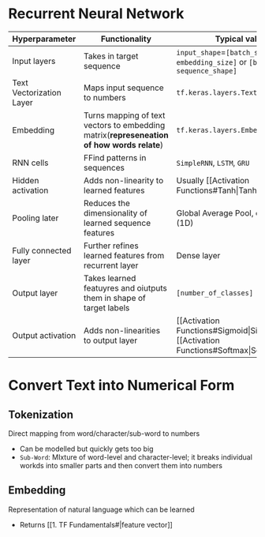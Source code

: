 # Recurrent Neural Network

| Hyperparameter           | Functionality                                                                             | Typical values                                                                         |
| ------------------------ | ----------------------------------------------------------------------------------------- | -------------------------------------------------------------------------------------- |
| Input layers             | Takes in target sequence                                                                  | `input_shape`=`[batch_size, embedding_size]` or `[batch_size, sequence_shape]`         |
| Text Vectorization Layer | Maps input sequence to numbers                                                            | `tf.keras.layers.TextVectorization`                                                    |
| Embedding                | Turns mapping of text vectors to embedding matrix(**represeneation of how words relate**) | `tf.keras.layers.Embedding`                                                            |
| RNN cells                | FFind patterns in sequences                                                               | `SimpleRNN`, `LSTM`, `GRU`                                                             |
| Hidden activation        | Adds non-linearity to learned features                                                    | Usually [[Activation Functions#Tanh\|Tanh]]                                            |
| Pooling later            | Reduces the dimensionality of learned sequence features                                   | Global Average Pool, or Max Pool (1D)                                                  |
| Fully connected layer    | Further refines learned features from recurrent layer                                     | Dense layer                                                                            |
| Output layer             | Takes learned featuyres and oiutputs them in shape of target labels                       | `[number_of_classes]`                                                                  |
| Output activation        | Adds non-linearities to output layer                                                      | [[Activation Functions#Sigmoid\|Sigmoid]] or [[Activation Functions#Softmax\|Softmax]] |

# Convert Text into Numerical Form

## Tokenization
Direct mapping from word/character/sub-word to numbers
- Can be modelled but quickly gets too big
- `Sub-Word`: MIxture of word-level and character-level; it breaks individual workds into smaller parts and then convert them into numbers

## Embedding
Representation of natural language which can be learned
- Returns [[1. TF Fundamentals#|feature vector]]